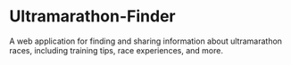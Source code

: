 # Ultramarathon-Finder
A web application for finding and sharing information about ultramarathon races, including training tips, race experiences, and more.

